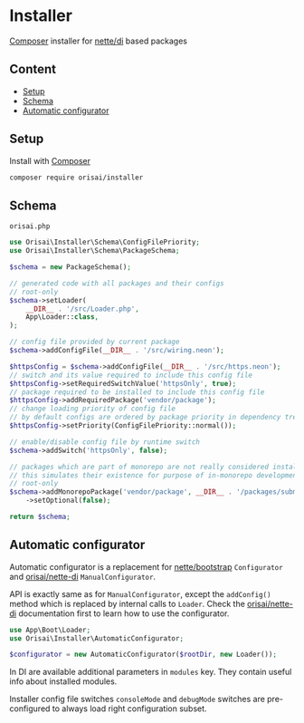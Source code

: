 # Installer

[Composer](https://getcomposer.org) installer for [nette/di](https://github.com/nette/di/) based packages

## Content

- [Setup](#setup)
- [Schema](#schema)
- [Automatic configurator](#automatic-configurator)

## Setup

Install with [Composer](https://getcomposer.org)

```sh
composer require orisai/installer
```

## Schema

`orisai.php`

```php
use Orisai\Installer\Schema\ConfigFilePriority;
use Orisai\Installer\Schema\PackageSchema;

$schema = new PackageSchema();

// generated code with all packages and their configs
// root-only
$schema->setLoader(
	__DIR__ . '/src/Loader.php',
	App\Loader::class,
);

// config file provided by current package
$schema->addConfigFile(__DIR__ . '/src/wiring.neon');

$httpsConfig = $schema->addConfigFile(__DIR__ . '/src/https.neon');
// switch and its value required to include this config file
$httpsConfig->setRequiredSwitchValue('httpsOnly', true);
// package required to be installed to include this config file
$httpsConfig->addRequiredPackage('vendor/package');
// change loading priority of config file
// by default configs are ordered by package priority in dependency tree and added to 'normal' group
$httpsConfig->setPriority(ConfigFilePriority::normal());

// enable/disable config file by runtime switch
$schema->addSwitch('httpsOnly', false);

// packages which are part of monorepo are not really considered installed in monorepo
// this simulates their existence for purpose of in-monorepo development
// root-only
$schema->addMonorepoPackage('vendor/package', __DIR__ . '/packages/submodule-a')
	->setOptional(false);

return $schema;
```

## Automatic configurator

Automatic configurator is a replacement for [nette/bootstrap](https://github.com/nette/bootstrap) `Configurator` and
[orisai/nette-di](https://github.com/orisai/nette-di) `ManualConfigurator`.

API is exactly same as for `ManualConfigurator`, except the `addConfig()` method which is replaced by internal calls
to `Loader`. Check the [orisai/nette-di](https://github.com/orisai/nette-di) documentation first to learn how to use the configurator.

```php
use App\Boot\Loader;
use Orisai\Installer\AutomaticConfigurator;

$configurator = new AutomaticConfigurator($rootDir, new Loader());
```

In DI are available additional parameters in `modules` key. They contain useful info about installed modules.

Installer config file switches `consoleMode` and `debugMode` switches are pre-configured to always load right configuration subset.
